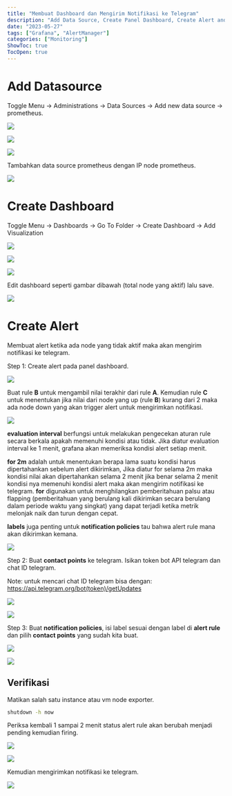 ```yaml
---
title: "Membuat Dashboard dan Mengirim Notifikasi ke Telegram"
description: "Add Data Source, Create Panel Dashboard, Create Alert and Send to Telegram"
date: "2023-05-27"
tags: ["Grafana", "AlertManager"]
categories: ["Monitoring"]
ShowToc: true
TocOpen: true
---
```


# Add Datasource

Toggle Menu -> Administrations -> Data Sources -> Add new data source -> prometheus.

![](/images/datasource1.png)

![](/images/datasource2.png)

![](/images/datasource3.png)

Tambahkan data source prometheus dengan IP node prometheus.

![](/images/datasource4.png)

# Create Dashboard

Toggle Menu -> Dashboards -> Go To Folder -> Create Dashboard -> Add Visualization 

![](/images/create-dashboard2.png)

![](/images/create-dashboard3.png)

![](/images/create-dashboard4.png)

Edit dashboard seperti gambar dibawah (total node yang aktif) lalu save.

![](/images/create-dashboard6.png)

# Create Alert

Membuat alert ketika ada node yang tidak aktif maka akan mengirim notifikasi ke telegram.

Step 1: Create alert pada panel dashboard.

![](/images/alert1.png)

Buat rule **B** untuk mengambil nilai terakhir dari rule **A**. Kemudian rule **C** untuk menentukan jika nilai dari node yang up (rule **B**) kurang dari 2 maka ada node down yang akan trigger alert untuk mengirimkan notifikasi.

![](/images/alert2.png)

**evaluation interval** berfungsi untuk melakukan pengecekan aturan rule secara berkala apakah memenuhi kondisi atau tidak. Jika diatur evaluation interval ke 1 menit, grafana akan memeriksa kondisi alert setiap menit. 

**for 2m** adalah untuk menentukan berapa lama suatu kondisi harus dipertahankan sebelum alert dikirimkan, Jika diatur for selama 2m maka kondisi nilai akan dipertahankan selama 2 menit jika benar selama 2 menit kondisi nya memenuhi kondisi alert maka akan mengirim notifikasi ke telegram. **for** digunakan untuk menghilangkan pemberitahuan palsu atau flapping (pemberitahuan yang berulang kali dikirimkan secara berulang dalam periode waktu yang singkat) yang dapat terjadi ketika metrik melonjak naik dan turun dengan cepat.

**labels** juga penting untuk **notification policies** tau bahwa alert rule mana akan dikirimkan kemana.

![](/images/alert3.png)

Step 2: Buat **contact points** ke telegram. Isikan token bot API telegram dan chat ID telegram.

Note: untuk mencari chat ID telegram bisa dengan: https://api.telegram.org/bot(token)/getUpdates

![](/images/alert4.png)

![](/images/alert5.png)

Step 3: Buat **notification policies**, isi label sesuai dengan label di **alert rule** dan pilih **contact points** yang sudah kita buat.

![](/images/alert6.png)

![](/images/alert7.png)

## Verifikasi

Matikan salah satu instance atau vm node exporter.

```bash
shutdown -h now
```

Periksa kembali 1 sampai 2 menit status alert rule akan berubah menjadi pending kemudian firing.

![](/images/alert8.png)

![](/images/alert10.png)

Kemudian mengirimkan notifikasi ke telegram.

![](/images/alert9.png)